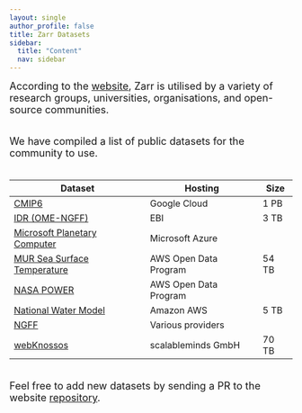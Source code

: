 ```yaml
---
layout: single
author_profile: false
title: Zarr Datasets
sidebar:
  title: "Content"
  nav: sidebar
---
```


<font size="4">
According to the <a href="https://zarr.dev/adopters/">website</a>, Zarr is
utilised by a variety of research groups, universities, organisations, and
open-source communities.<br><br>

We have compiled a list of public datasets for the community to use.<br><br>
</font>

| Dataset                                                                                                           | Hosting               | Size  |
| ----------------------------------------------------------------------------------------------------------------- | --------------------- | ----- |
| [CMIP6](https://console.cloud.google.com/marketplace/details/noaa-public/cmip6)                                   | Google Cloud          | 1 PB  |
| [IDR (OME-NGFF)](https://idr.github.io/ome-ngff-samples/)                                                         | EBI                   | 3 TB  |
| [Microsoft Planetary Computer](https://planetarycomputer.microsoft.com/catalog?filter=zarr)                       | Microsoft Azure       |       |
| [MUR Sea Surface Temperature](https://registry.opendata.aws/mur)                                                  | AWS Open Data Program | 54 TB |
| [NASA POWER](https://registry.opendata.aws/nasa-power/)                                                           | AWS Open Data Program |       |
| [National Water Model](https://discourse.pangeo.io/t/the-national-water-model-reanalysis-zarr-dataset-on-aws/1449)| Amazon AWS            | 5 TB  |
| [NGFF](https://ngff.openmicroscopy.org/data/index.html)                                                           | Various providers     |       |
| [webKnossos](https://zarr.webknossos.org/)                                                                        | scalableminds GmbH    | 70 TB |

<font size="4">
<br>Feel free to add new datasets by sending a PR to the website <a href="https://github.com/zarr-developers/zarr-developers.github.io/">repository</a>.<br><br>
</font>

